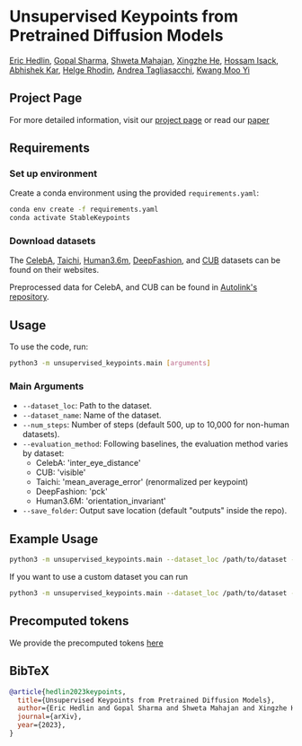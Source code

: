 # Unsupervised Keypoints from Pretrained Diffusion Models

[Eric Hedlin](https://ehedlin.github.io/), [Gopal Sharma](https://hippogriff.github.io/), [Shweta Mahajan](https://s-mahajan.github.io/), [Xingzhe He](https://xingzhehe.github.io/), [Hossam Isack](http://www.hossamisack.com/), [Abhishek Kar](https://abhishekkar.info/), [Helge Rhodin](https://www.cs.ubc.ca/~rhodin/web/), [Andrea Tagliasacchi](https://taiya.github.io/), [Kwang Moo Yi](https://www.cs.ubc.ca/~kmyi/)

## Project Page

For more detailed information, visit our [project page](https://stablekeypoints.github.io/) or read our [paper](https://arxiv.org/abs/2312.00065)

## Requirements

### Set up environment

Create a conda environment using the provided `requirements.yaml`:

```bash
conda env create -f requirements.yaml
conda activate StableKeypoints
```

### Download datasets

The [CelebA](https://mmlab.ie.cuhk.edu.hk/projects/CelebA.html), [Taichi](https://github.com/AliaksandrSiarohin/motion-cosegmentation), [Human3.6m](http://vision.imar.ro/human3.6m/description.php), [DeepFashion](https://github.com/theRealSuperMario/unsupervised-disentangling/tree/reproducing_baselines/original_code/custom_datasets/deepfashion), and [CUB](http://www.vision.caltech.edu/visipedia/CUB-200-2011.html) datasets can be found on their websites.

Preprocessed data for CelebA, and CUB can be found in [Autolink's repository](https://github.com/xingzhehe/AutoLink-Self-supervised-Learning-of-Human-Skeletons-and-Object-Outlines-by-Linking-Keypoints/tree/main/datasets/preprocess).

## Usage

To use the code, run:

```bash
python3 -m unsupervised_keypoints.main [arguments]
```

### Main Arguments

- `--dataset_loc`: Path to the dataset.
- `--dataset_name`: Name of the dataset.
- `--num_steps`: Number of steps (default 500, up to 10,000 for non-human datasets).
- `--evaluation_method`: Following baselines, the evaluation method varies by dataset:
  - CelebA: 'inter_eye_distance'
  - CUB: 'visible'
  - Taichi: 'mean_average_error' (renormalized per keypoint)
  - DeepFashion: 'pck'
  - Human3.6M: 'orientation_invariant'
- `--save_folder`: Output save location (default "outputs" inside the repo).

## Example Usage

```bash
python3 -m unsupervised_keypoints.main --dataset_loc /path/to/dataset --dataset_name celeba_wild --evaluation_method inter_eye_distance --save_folder /path/to/save
```

If you want to use a custom dataset you can run 

```bash
python3 -m unsupervised_keypoints.main --dataset_loc /path/to/dataset --dataset_name custom --save_folder /path/to/save
```

## Precomputed tokens

We provide the precomputed tokens [here](https://drive.google.com/drive/folders/1RUHfm5Lss7OkJ7hlts0jZNViVeo60rYQ?usp=sharin)

## BibTeX

```bibtex
@article{hedlin2023keypoints,
  title={Unsupervised Keypoints from Pretrained Diffusion Models},
  author={Eric Hedlin and Gopal Sharma and Shweta Mahajan and Xingzhe He and Hossam Isack and Abhishek Kar and Helge Rhodin and Andrea Tagliasacchi and Kwang Moo Yi},
  journal={arXiv},
  year={2023},
}
```
